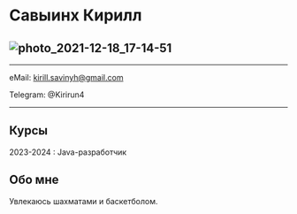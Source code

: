 # Савыинх Кирилл

## ![photo_2021-12-18_17-14-51](https://github.com/Kirirun4/new-pages-site/assets/88333835/1f43509f-ef29-487c-ad90-30d6df42abbe)

-------------------     ----------------------------

eMail:                      kirill.savinyh@gmail.com

Telegram:                                  @Kirirun4

-------------------     ----------------------------

Курсы
---------

2023-2024
:   Java-разработчик

Обо мне
---------

Увлекаюсь шахматами и баскетболом.
